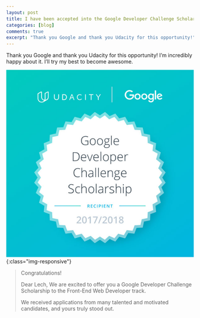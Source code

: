 ```yaml
---
layout: post
title: I have been accepted into the Google Developer Challenge Scholarship
categories: [blog]
comments: true
excerpt: "Thank you Google and thank you Udacity for this opportunity!"
---
```


Thank you Google and thank you Udacity for this opportunity! I’m incredibly happy about it. I’ll try my best to become awesome.

![image-title-here](/img/google-udacity.jpg){:class="img-responsive"}

>Congratulations!
>
>Dear Lech,
>We are excited to offer you a Google Developer Challenge Scholarship to the Front-End Web Developer track.
>
>We received applications from many talented and motivated candidates, and yours truly stood out.